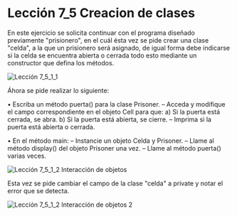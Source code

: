 # Lección 7_5 Creacion de clases

En este ejercicio se solicita continuar con el programa diseñado previamente "prisionero", en el cuál ésta vez se pide crear una clase "celda", a la que un prisionero será asignado, de igual forma debe indicarse si la celda se encuentra abierta o cerrada todo esto mediante un constructor que defina los métodos.

![Lección 7_5_1_1](https://user-images.githubusercontent.com/54320247/68538976-8c9c4d80-0342-11ea-9438-c15835b7fe32.jpg)

Áhora se pide realizar lo siguiente:

• Escriba un método puerta() para la clase Prisoner.
– Acceda y modifique el campo correspondiente en el objeto Cell para que:
  a) Si la puerta está cerrada, se abra.
  b) Si la puerta está abierta, se cierre.
– Imprima si la puerta está abierta o cerrada.

• En el método main:
– Instancie un objeto Celda y Prisoner.
– Llame al método display() del objeto Prisoner una vez.
– Llame al método puerta() varias veces.

![Lección 7_5_1_2 Interacción de objetos](https://user-images.githubusercontent.com/54320247/68540938-d2670f00-035e-11ea-90ec-28f665b044d2.jpg)

Esta vez se pide cambiar el campo de la clase "celda" a private y notar el error que se detecta.

![Lección 7_5_1_2 Interacción de objetos 2](https://user-images.githubusercontent.com/54320247/68540976-5c16dc80-035f-11ea-8053-7cc7ceb6bcb7.jpg)
